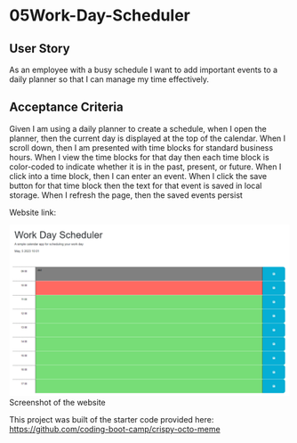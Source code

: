 # 05Work-Day-Scheduler

## User Story

As an employee with a busy schedule I want to add important events to a daily planner so that I can manage my time effectively.

## Acceptance Criteria

Given I am using a daily planner to create a schedule, when I open the planner, then the current day is displayed at the top of the calendar.
When I scroll down, then I am presented with time blocks for standard business hours.
When I view the time blocks for that day then each time block is color-coded to indicate whether it is in the past, present, or future.
When I click into a time block, then I can enter an event.
When I click the save button for that time block then the text for that event is saved in local storage.
When I refresh the page, then the saved events persist

Website link:


![Alt text](./assets/pictures/Screenshot%202023-05-04%20045511.png)
Screenshot of the website

This project was built of the starter code provided here: https://github.com/coding-boot-camp/crispy-octo-meme
